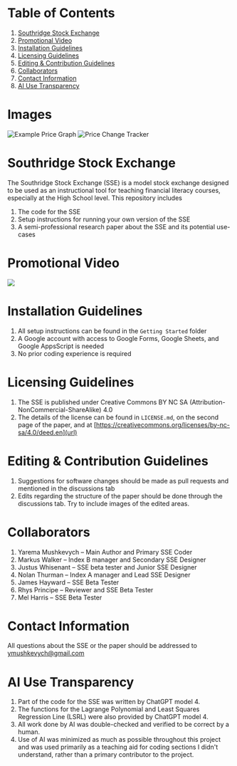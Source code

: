 # Table of Contents
1. [Southridge Stock Exchange](https://github.com/ymushkevych/Southridge-Stock-Exchange/blob/main/README.md#southridge-stock-exchange)
2. [Promotional Video](https://github.com/ymushkevych/Southridge-Stock-Exchange/blob/main/README.md#promotional-video)
3. [Installation Guidelines](https://github.com/ymushkevych/Southridge-Stock-Exchange/blob/main/README.md#installion-guidelines)
4. [Licensing Guidelines](https://github.com/ymushkevych/Southridge-Stock-Exchange/blob/main/README.md#licensing-guidelines)
5. [Editing & Contribution Guidelines](https://github.com/ymushkevych/Southridge-Stock-Exchange/blob/main/README.md#editing--contribution-guidelines)
6. [Collaborators](https://github.com/ymushkevych/Southridge-Stock-Exchange/blob/main/README.md#collaborators)
7. [Contact Information](https://github.com/ymushkevych/Southridge-Stock-Exchange/blob/main/README.md#contact-information)
8. [AI Use Transparency](https://github.com/ymushkevych/Southridge-Stock-Exchange/blob/main/README.md#ai-use-transparency)

# Images
![Example Price Graph](https://github.com/ymushkevych/Southridge-Stock-Exchange/blob/main/Images/example_price_graph.png)
![Price Change Tracker](https://github.com/ymushkevych/Southridge-Stock-Exchange/blob/main/Images/price_change_tracker.png)

# Southridge Stock Exchange
The Southridge Stock Exchange (SSE) is a model stock exchange designed to be used as an instructional tool for teaching financial literacy courses, especially at the High School level. 
This repository includes 
1. The code for the SSE
2. Setup instructions for running your own version of the SSE
3. A semi-professional research paper about the SSE and its potential use-cases

# Promotional Video

[![](https://markdown-videos-api.jorgenkh.no/youtube/MR5h0REvqs4?si=8_IxOEiurrxM6pBs)](https://https://youtu.be/MR5h0REvqs4?si=8_IxOEiurrxM6pBs)

# Installation Guidelines
1. All setup instructions can be found in the `Getting Started` folder
2. A Google account with access to Google Forms, Google Sheets, and Google AppsScript is needed
3. No prior coding experience is required

# Licensing Guidelines
1. The SSE is published under Creative Commons BY NC SA (Attribution-NonCommercial-ShareAlike) 4.0
2. The details of the license can be found in `LICENSE.md`, on the second page of the paper, and at [https://creativecommons.org/licenses/by-nc-sa/4.0/deed.en](url)

# Editing & Contribution Guidelines
1. Suggestions for software changes should be made as pull requests and mentioned in the discussions tab
2. Edits regarding the structure of the paper should be done through the discussions tab. Try to include images of the edited areas.

# Collaborators
1. Yarema Mushkevych – Main Author and Primary SSE Coder
2. Markus Walker – Index B manager and Secondary SSE Designer  
3. Justus Whisenant – SSE beta tester and Junior SSE Designer
4. Nolan Thurman – Index A manager and Lead SSE Designer
5. James Hayward – SSE Beta Tester
6. Rhys Principe – Reviewer and SSE Beta Tester
7. Mel Harris – SSE Beta Tester

# Contact Information
All questions about the SSE or the paper should be addressed to ymushkevych@gmail.com

# AI Use Transparency
1. Part of the code for the SSE was written by ChatGPT model 4.
2. The functions for the Lagrange Polynomial and Least Squares Regression Line (LSRL) were also provided by ChatGPT model 4.
3. All work done by AI was double-checked and verified to be correct by a human.
4. Use of AI was minimized as much as possible throughout this project and was used primarily as a teaching aid for coding sections I didn't understand, rather than a primary contributor to the project.
